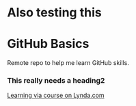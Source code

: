 Also testing this
========================
# GitHub Basics

Remote repo to help me learn GitHub skills.

### This really needs a heading2

[Learning via course on Lynda.com](http://www.lynda.com)

